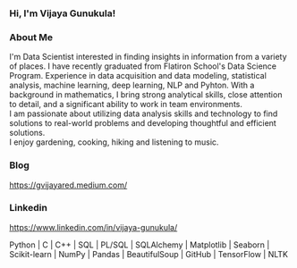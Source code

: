 ### Hi, I'm Vijaya Gunukula!

<!--
**Vijayag04/vijayag04** is a ✨ _special_ ✨ repository because its `README.md` (this file) appears on your GitHub profile.

Here are some ideas to get you started:

- 🔭 I’m currently working on ...
- 🌱 I’m currently learning ...
- 👯 I’m looking to collaborate on ...
- 🤔 I’m looking for help with ...
- 💬 Ask me about ...
- 📫 How to reach me: ...
- 😄 Pronouns: ...
- ⚡ Fun fact: ...
-->
### About Me
I'm Data Scientist interested in finding insights in information from a variety of places. I have recently graduated from Flatiron School's Data Science Program. Experience in data acquisition and data modeling, statistical analysis, machine learning, deep learning, NLP and Pyhton. With a background in mathematics, I bring strong analytical skills, close attention to detail, and a significant ability to work in team environments.<br>
I am passionate about utilizing data analysis skills and technology to find solutions to real-world problems and developing thoughtful and efficient solutions.<br>
I enjoy gardening, cooking, hiking and listening to music.

### Blog
https://gvijayared.medium.com/

### Linkedin
https://www.linkedin.com/in/vijaya-gunukula/

Python | C | C++ | SQL | PL/SQL | SQLAlchemy | Matplotlib | Seaborn | Scikit-learn | NumPy | Pandas | BeautifulSoup | GitHub | TensorFlow | NLTK

